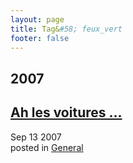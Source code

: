 ```yaml
---
layout: page
title: Tag&#58; feux_vert
footer: false
---
```


<div id="blog-archives" class="category">
<h2>2007</h2>

<article>
<h1><a href="/2007/09/13/ah-les-voitures/index.html">Ah les voitures ...</a></h1>
<time datetime="2007-09-13T00:00:00-06:00" pubdate><span class='month'>Sep</span> <span class='day'>13</span> <span class='year'>2007</span></time>
<footer>
<span class="categories">posted in 
<a href='/categories/general/'>General</a></span>
</footer>
</article>
</div>
